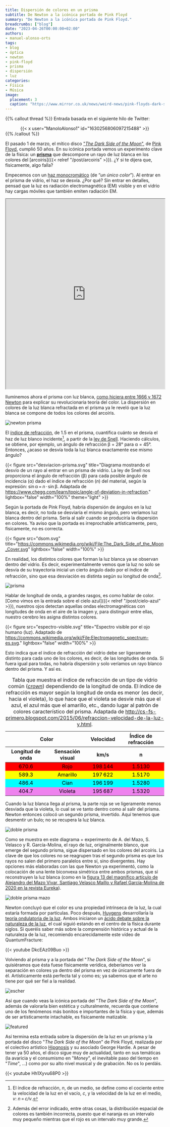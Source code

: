 ```yaml
---
title: Dispersión de colores en un prisma
subtitle: De Newton a la icónica portada de Pink Floyd
summary: "De Newton a la icónica portada de Pink Floyd."
breadcrumbs: ["blog"]
date: "2023-04-26T00:00:00+02:00"
authors:
- manuel-alonso-orts
tags:
- blog
- óptica
- newton
- pink-floyd
- prisma
- dispersión
- luz
categories:
- Física
- Música
image:
  placement: 3
  caption: "https://www.mirror.co.uk/news/weird-news/pink-floyds-dark-side-moon-25089569"
---
```


{{% callout thread %}}
Entrada basada en el siguiente hilo de Twitter:
<div align="center">
{{< x user="ManoloAlonso1" id="1630256806097215488" >}}
</div>
{{% /callout %}}

El pasado 1 de marzo, el mítico disco ["*The Dark Side of the Moon*"](https://es.wikipedia.org/wiki/The_Dark_Side_of_the_Moon), de [Pink Floyd](https://es.wikipedia.org/wiki/Pink_Floyd), cumplió 50 años. En su icónica portada vemos un experimento clave de la física: un [**prisma**](https://es.wikipedia.org/wiki/Prisma_(óptica)) que descompone un rayo de luz blanca en los colores del [arcoíris]({{< relref "/post/arcoiris" >}}). ¿Y si te dijera que, físicamente, algo falla?

Empecemos con un [haz monocromático](https://es.wikipedia.org/wiki/Luz_monocromática) (de “*un único color*”). Al entrar en el prisma de vidrio, el haz se desvía. ¿Por qué? Sin entrar en detalles, pensad que la luz es radiación electromagnética (EM) visible y en el vidrio hay cargas móviles que también emiten radiación EM.

<iframe src="https://phet.colorado.edu/sims/html/bending-light/latest/bending-light_es.html"
        width="100%"
        height="600"
        allowfullscreen>
</iframe>

Iluminemos ahora el prisma con luz blanca, [como hiciera entre 1666 y 1672 Newton](https://www.jstor.org/stable/531655) para explicar su revolucionaria teoría del color. La dispersión en colores de la luz blanca refractada en el prisma ya le reveló que la luz blanca se compone de todos los colores del arcoíris.

![newton prisma](https://cdn.shopify.com/s/files/1/0044/3708/2200/files/CT_Blog_1_images_Newton_s_experiment.jpg?v=1641917624 "Fuente: https://copic.too.com/blogs/educational/the-color-wheel-then-and-now")

El [índice de refracción](https://es.wikipedia.org/wiki/Índice_de_refracción), de 1.5 en el prisma, cuantifica cuánto se desvía el haz de luz blanco incidente[^1], a partir de la [ley de Snell](https://es.wikipedia.org/wiki/Ley_de_Snell). Haciendo cálculos, se obtiene, por ejemplo, un ángulo de refracción β = 28° para α = 45°. Entonces, ¿acaso se desvía toda la luz blanca exactamente ese mismo ángulo?

[^1]: El índice de refracción, *n*, de un medio, se define como el cociente entre la velocidad de la luz en el vacío, *c*, y la velocidad de la luz en el medio, *v*: *n*&thinsp;=&thinsp;*c/v*.

{{< figure src="desviacion-prisma.svg" title="Diagrama mostrando el desvío de un rayo al entrar en un prisma de vidrio. La ley de Snell nos proporciona el ángulo de refracción (β) para cada posible ángulo de incidencia (α) dado el índice de refracción (*n*) del material, según la expresión: sin&thinsp;α&thinsp;=&thinsp;*n*&thinsp;·&thinsp;sin&thinsp;β. Adaptada de https://www.chegg.com/learn/topic/angle-of-deviation-in-refraction." lightbox="false" width="100%" theme="light" >}}

Según la portada de Pink Floyd, habría dispersión de ángulos en la luz blanca, es decir, no toda se desviaría el mismo ángulo, pero veríamos luz blanca dentro del prisma. Sería al salir cuando se produciría la dispersión en colores. Ya aviso que la portada es irreprochable artísticamente, pero, físicamente, no es correcta.

{{< figure src="dsom.svg" title="https://commons.wikimedia.org/wiki/File:The_Dark_Side_of_the_Moon_Cover.svg" lightbox="false" width="100%" >}}

En realidad, los distintos colores que forman la luz blanca ya se observan dentro del vidrio. Es decir, experimentalmente vemos que la luz no solo se desvía de su trayectoria inicial un cierto ángulo dado por el índice de refracción, sino que esa desviación es distinta según su longitud de onda[^2].

[^2]: Además del error indicado, entre otras cosas, la distribución espacial de colores es también incorrecta, puesto que el naranja es un intervalo muy pequeño mientras que el rojo es un intervalo muy grande.

![prisma](prisma.jpg "https://www.britannica.com/technology/prism-optics")

Hablar de longitud de onda, a grandes rasgos, es como hablar de color. [Como vimos en la entrada sobre el cielo azul]({{< relref "/post/cielo-azul" >}}), nuestros ojos detectan aquellas ondas electromagnéticas con longitudes de onda en el aire de la imagen y, para distinguir entre ellas, nuestro cerebro les asigna distintos colores.

{{< figure src="espectro-visible.svg" title="Espectro visible por el ojo humano (luz). Adaptado de https://commons.wikimedia.org/wiki/File:Electromagnetic_spectrum-es.svg." lightbox="false" width="100%" >}}

Esto indica que el índice de refracción del vidrio debe ser ligeramente distinto para cada uno de los colores, es decir, de las longitudes de onda. Si fuera igual para todas, no habría dispersión y solo veríamos un rayo blanco dentro del prisma. Y así es.

<table id="colores-resistencias">
<caption>Tabla que muestra el índice de refracción de un tipo de vidrio común (<a href="https://es.wikipedia.org/wiki/Vidrio_crown" target="_blank" rel="noopener"><em>crown</em></a>) dependiendo de la longitud de onda. El índice de refracción es mayor según la longitud de onda es menor (es decir, hacia el violeta), lo que hace que el violeta se desvíe más que el azul, el azul más que el amarillo, etc., dando lugar al patrón de colores característico del prisma. Adaptada de <a href="http://cs-fs-primero.blogspot.com/2015/06/refraccion-velocidad-de-la-luz-y.html" target="_blank" rel="noopener">http://cs-fs-primero.blogspot.com/2015/06/refraccion-velocidad-de-la-luz-y.html</a>.</caption>
<thead>
<tr>
<th class="text-center" colspan=2>Color</th>
<th class="text-center">Velocidad</th>
<th class="text-center">Índice de refracción</th>
</tr>
<tr>
<th class="text-center">Longitud de onda</th>
<th class="text-center">Sensación visual</th>
<th class="text-center">km/s</th>
<th class="text-center">n</th>
</tr>
</thead>
<tbody>
<tr style="color: black; background-color:red">
<td align="center">670.6</td>
<td align="center">Rojo</td>
<td align="center">198&thinsp;144</td>
<td align="center">1.5130</td>
</tr>
<tr style="color: black; background-color:yellow">
<td align="center">589.3</td>
<td align="center">Amarillo</td>
<td align="center">197&thinsp;622</td>
<td align="center">1.5170</td>
</tr>
<tr style="color: black; background-color:cyan">
<td align="center">486.4</td>
<td align="center">Cian</td>
<td align="center">196&thinsp;199</td>
<td align="center">1.5280</td>
</tr>
<tr style="color: black; background-color:violet">
<td align="center">404.7</td>
<td align="center">Violeta</td>
<td align="center">195&thinsp;687</td>
<td align="center">1.5320</td>
</tr>
</tbody>
</table>

Cuando la luz blanca llega al prisma, la parte roja se ve ligeramente menos desviada que la violeta, lo cual se ve tanto dentro como al salir del prisma. Newton entonces colocó un segundo prisma, invertido. Aquí tenemos que desmentir un bulo; no se recupera la luz blanca.

![doble prisma](doble-prisma.png "Este tipo de representaciones del doble prisma recuperando la luz blanca son habituales incluso en libros de texto, pero no son correctas, como podéis ver a continuación. Adaptada de https://www.nextgurukul.in/wiki/concept/punjab/class-10/physics/refraction-of-light/dispersion-and-recombination-of-white-light/3958923.")

Como se muestra en este diagrama + experimento de A. del Mazo, S. Velasco y R. García-Molina, el rayo de luz, originalmente blanco, que emerge del segundo prisma, sigue dispersado en los colores del arcoíris. La clave de que los colores no se reagrupen tras el segundo prisma es que los rayos no salen del primero paralelos entre sí, sino divergentes. Hay opciones más elaboradas con las que Newton ya experimentó, como la colocación de una lente biconvexa simétrica entre ambos prismas, que sí reconstruyen la luz blanca (como en la [figura 13 del magnífico artículo de Alejandro del Mazo Vivar, Santiago Velasco Maíllo y Rafael García-Molina de 2020 en la revista Eureka](https://revistas.uca.es/index.php/eureka/article/view/5776/6612)).

![doble prisma mazo](doble-prisma-mazo.png "Diagrama de rayos y experimento mostrando que un doble prisma mantiene la dispersión en colores. Fuente de la imagen: figuras 2 y 4 del [magnífico artículo de Alejandro del Mazo Vivar, Santiago Velasco Maíllo y Rafael García-Molina de 2020 en la revista Eureka](https://revistas.uca.es/index.php/eureka/article/view/5776/6612).")

Newton concluyó que el color es una propiedad intrínseca de la luz, la cual estaría formada por partículas. Poco después, [Huygens](https://es.wikipedia.org/wiki/Christiaan_Huygens) desarrollaría la [teoría ondulatoria de la luz](https://es.wikipedia.org/wiki/Luz#Teoría_ondulatoria). Ambos iniciaron un [ácido debate sobre la naturaleza de la luz](http://rsefalicante.umh.es/TemasLuz/Luz03.htm), el cual siguió estando en el centro de la física durante siglos. Si queréis saber más sobre la comprensión histórica y actual de la naturaleza de la luz, recomiendo encarecidamente este vídeo de QuantumFracture:

{{< youtube DkcEAz09Buo >}}

Volviendo al prisma y a la portada del "*The Dark Side of the Moon*", si quisiéramos que ésta fuese físicamente verídica, deberíamos ver la separación en colores ya dentro del prisma en vez de únicamente fuera de él. Artísticamente está perfecta tal y como es; ya sabemos que el arte no tiene por qué ser fiel a la realidad.

![escher](escher.jpg 'La [litografía "*Waterfall*"](https://es.wikipedia.org/wiki/Cascada_(M._C._Escher)), de M. C. Escher, es un buen ejemplo de una representación de una escena que viola las leyes de la física (en este caso, de la perspectiva), con un ciclo imposible de agua que circula horizontalmente para terminar cayendo encima del punto de salida. Fuente de la imagen: https://www.etsy.com/es/listing/484837199/mc-escher-print-escher-art-waterfall.')

Así que cuando veas la icónica portada del "*The Dark Side of the Moon*", además de valorarla bien estética y culturalmente, recuerda que contiene uno de los fenómenos más bonitos e importantes de la física y que, además de ser artísticamente intachable, es físicamente matizable.

![featured](featured.jpg "Si la portada reprodujera físicamente lo que ocurre, los colores se deberían ver ya dentro del prisma. Pero, como aclaro en varios puntos de la entrada, una representación artística no tiene por qué reproducir la realidad; la portada es genial tal y como es. Fuente de la imagen: https://www.mirror.co.uk/news/weird-news/pink-floyds-dark-side-moon-25089569.")

Así termina esta entrada sobre la dispersión de la luz en un prisma y la portada del disco "*The Dark Side of the Moon*" de Pink Floyd, realizada por el colectivo artístico [Hipgnosis](https://historia-arte.com/articulos/las-portadas-de-hipgnosis) y su asociado George Hardie. A pesar de tener ya 50 años, el disco sigue muy de actualidad, tanto en sus temáticas (la avaricia y el consumismo en "*Money*", el inevitable paso del tiempo en "*Time*", ...) como por su alto nivel musical y de grabación. No os lo perdáis.

{{< youtube Hh1Xyvu68P0 >}}